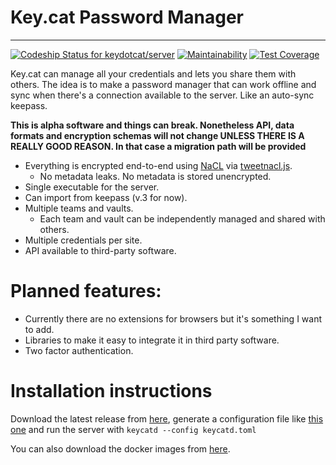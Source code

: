 # Key.cat Password Manager
******
[![Codeship Status for keydotcat/server](https://app.codeship.com/projects/03c1bc10-a7a0-0135-0335-16fec4d4b7f0/status?branch=master)](https://app.codeship.com/projects/255872) [![Maintainability](https://api.codeclimate.com/v1/badges/032a995c74982335ed9b/maintainability)](https://codeclimate.com/github/keydotcat/server/maintainability) [![Test Coverage](https://api.codeclimate.com/v1/badges/032a995c74982335ed9b/test_coverage)](https://codeclimate.com/github/keydotcat/server/test_coverage) 

Key.cat can manage all your credentials and lets you share them with others. The idea is to make a password manager that can work offline and sync when there's a connection available to the server. Like an auto-sync keepass.

**This is alpha software and things can break. Nonetheless API, data formats and encryption schemas will not change UNLESS THERE IS A REALLY GOOD REASON. In that case a migration path will be provided**

  - Everything is encrypted end-to-end using [NaCL](https://nacl.cr.yp.to) via [tweetnacl.js](https://github.com/dchest/tweetnacl-js).
    - No metadata leaks. No metadata is stored unencrypted.
  - Single executable for the server.
  - Can import from keepass (v.3 for now).
  - Multiple teams and vaults.
    - Each team and vault can be independently managed and shared with others. 
  - Multiple credentials per site.
  - API available to third-party software.

# Planned features:

  - Currently there are no extensions for browsers but it's something I want to add.
  - Libraries to make it easy to integrate it in third party software.
  - Two factor authentication.

# Installation instructions

Download the latest release from [here](https://github.com/keydotcat/server/releases), generate a configuration file like [this one](https://github.com/keydotcat/server/blob/master/keycatd.toml) and
run the server with `keycatd --config keycatd.toml`

You can also download the docker images from [here](https://hub.docker.com/r/keycat/keycatd/).
